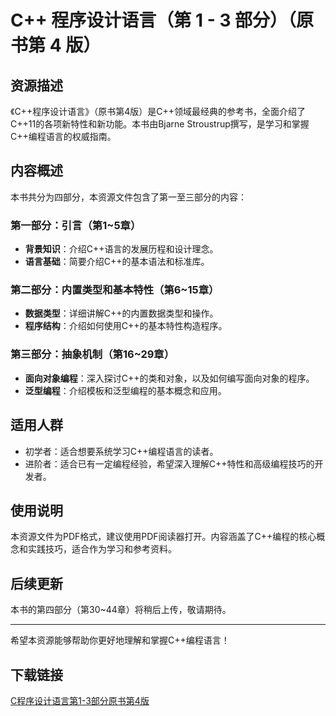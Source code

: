 # C++ 程序设计语言（第 1 - 3 部分）（原书第 4 版）

## 资源描述

《C++程序设计语言》（原书第4版）是C++领域最经典的参考书，全面介绍了C++11的各项新特性和新功能。本书由Bjarne Stroustrup撰写，是学习和掌握C++编程语言的权威指南。

## 内容概述

本书共分为四部分，本资源文件包含了第一至三部分的内容：

### 第一部分：引言（第1~5章）
- **背景知识**：介绍C++语言的发展历程和设计理念。
- **语言基础**：简要介绍C++的基本语法和标准库。

### 第二部分：内置类型和基本特性（第6~15章）
- **数据类型**：详细讲解C++的内置数据类型和操作。
- **程序结构**：介绍如何使用C++的基本特性构造程序。

### 第三部分：抽象机制（第16~29章）
- **面向对象编程**：深入探讨C++的类和对象，以及如何编写面向对象的程序。
- **泛型编程**：介绍模板和泛型编程的基本概念和应用。

## 适用人群

- 初学者：适合想要系统学习C++编程语言的读者。
- 进阶者：适合已有一定编程经验，希望深入理解C++特性和高级编程技巧的开发者。

## 使用说明

本资源文件为PDF格式，建议使用PDF阅读器打开。内容涵盖了C++编程的核心概念和实践技巧，适合作为学习和参考资料。

## 后续更新

本书的第四部分（第30~44章）将稍后上传，敬请期待。

---

希望本资源能够帮助你更好地理解和掌握C++编程语言！

## 下载链接

[C程序设计语言第1-3部分原书第4版](https://pan.quark.cn/s/2849bf8076e6)